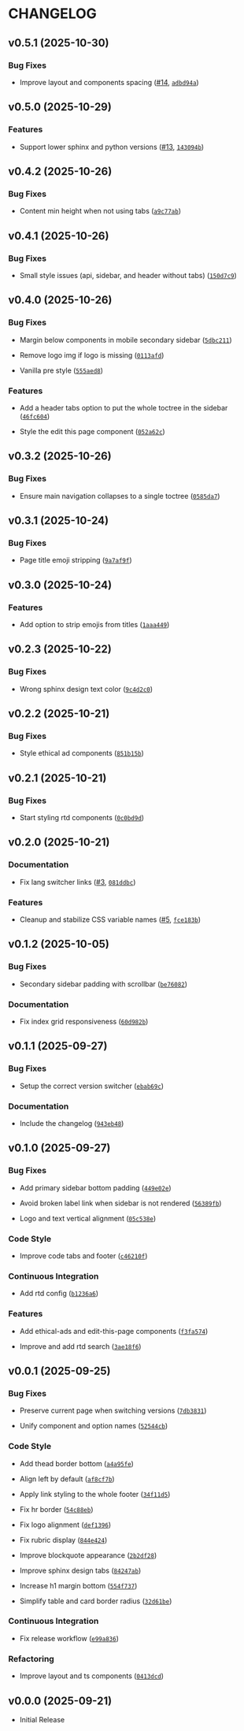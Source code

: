 # CHANGELOG

<!-- version list -->

## v0.5.1 (2025-10-30)

### Bug Fixes

- Improve layout and components spacing ([#14](https://github.com/aksiome/breeze/pull/14),
  [`adbd94a`](https://github.com/aksiome/breeze/commit/adbd94a9b017145fc602f86676295c83061b77e1))


## v0.5.0 (2025-10-29)

### Features

- Support lower sphinx and python versions ([#13](https://github.com/aksiome/breeze/pull/13),
  [`143094b`](https://github.com/aksiome/breeze/commit/143094b2fd665032ffbf60a2509ddf4822e3a852))


## v0.4.2 (2025-10-26)

### Bug Fixes

- Content min height when not using tabs
  ([`a9c77ab`](https://github.com/aksiome/breeze/commit/a9c77abd492351ff76d05cff3bb3aa844c1ce4bb))


## v0.4.1 (2025-10-26)

### Bug Fixes

- Small style issues (api, sidebar, and header without tabs)
  ([`150d7c9`](https://github.com/aksiome/breeze/commit/150d7c9fa4cb3685ce710a7e313886b30cb2937f))


## v0.4.0 (2025-10-26)

### Bug Fixes

- Margin below components in mobile secondary sidebar
  ([`5dbc211`](https://github.com/aksiome/breeze/commit/5dbc21198f7193813754d74a91930ac75c8431db))

- Remove logo img if logo is missing
  ([`0113afd`](https://github.com/aksiome/breeze/commit/0113afdd5036840c843d10d42ff864f8455a5043))

- Vanilla pre style
  ([`555aed8`](https://github.com/aksiome/breeze/commit/555aed897b1fc68e2af6bae0f3851c318cb65819))

### Features

- Add a header tabs option to put the whole toctree in the sidebar
  ([`46fc604`](https://github.com/aksiome/breeze/commit/46fc604c632c7782c096db555d77d55533c9b2bb))

- Style the edit this page component
  ([`052a62c`](https://github.com/aksiome/breeze/commit/052a62ccce142c26a6addd563daebdc2d7db1089))


## v0.3.2 (2025-10-26)

### Bug Fixes

- Ensure main navigation collapses to a single toctree
  ([`0585da7`](https://github.com/aksiome/breeze/commit/0585da7c3c0a05a3e8929fe36e795c710211b66c))


## v0.3.1 (2025-10-24)

### Bug Fixes

- Page title emoji stripping
  ([`9a7af9f`](https://github.com/aksiome/breeze/commit/9a7af9fa0018e6744f333a87d971e13cd160a2bd))


## v0.3.0 (2025-10-24)

### Features

- Add option to strip emojis from titles
  ([`1aaa449`](https://github.com/aksiome/breeze/commit/1aaa44960d937eb9b99f0131d39a2cdb1c70d943))


## v0.2.3 (2025-10-22)

### Bug Fixes

- Wrong sphinx design text color
  ([`9c4d2c0`](https://github.com/aksiome/breeze/commit/9c4d2c032179890417195ee9b485f5842ced64c4))


## v0.2.2 (2025-10-21)

### Bug Fixes

- Style ethical ad components
  ([`851b15b`](https://github.com/aksiome/breeze/commit/851b15b96f580652ea057605102eca7634afc554))


## v0.2.1 (2025-10-21)

### Bug Fixes

- Start styling rtd components
  ([`0c0bd9d`](https://github.com/aksiome/breeze/commit/0c0bd9d567b4fbb65d44700415ad055989808870))


## v0.2.0 (2025-10-21)

### Documentation

- Fix lang switcher links ([#3](https://github.com/aksiome/breeze/pull/3),
  [`081ddbc`](https://github.com/aksiome/breeze/commit/081ddbcd7294365e68969c765fa807a2f5835f5c))

### Features

- Cleanup and stabilize CSS variable names ([#5](https://github.com/aksiome/breeze/pull/5),
  [`fce183b`](https://github.com/aksiome/breeze/commit/fce183b298bdede502b2c400420b9047741200d4))


## v0.1.2 (2025-10-05)

### Bug Fixes

- Secondary sidebar padding with scrollbar
  ([`be76082`](https://github.com/aksiome/breeze/commit/be76082f4040357311dc97f9a9e2b5e50d6573c4))

### Documentation

- Fix index grid responsiveness
  ([`60d982b`](https://github.com/aksiome/breeze/commit/60d982b8c269caea3c2bffbdaf6a96f6e29f3168))


## v0.1.1 (2025-09-27)

### Bug Fixes

- Setup the correct version switcher
  ([`ebab69c`](https://github.com/aksiome/breeze/commit/ebab69cd17e81feb445e87ff483d6ce76c462910))

### Documentation

- Include the changelog
  ([`943eb48`](https://github.com/aksiome/breeze/commit/943eb489b74d1925ed8ed8e77827162ded3961d9))


## v0.1.0 (2025-09-27)

### Bug Fixes

- Add primary sidebar bottom padding
  ([`449e02e`](https://github.com/aksiome/breeze/commit/449e02e41096085e64f9263bbc3364e5f87834ff))

- Avoid broken label link when sidebar is not rendered
  ([`56389fb`](https://github.com/aksiome/breeze/commit/56389fb198df5186967b79c13f428eed6c85f917))

- Logo and text vertical alignment
  ([`05c538e`](https://github.com/aksiome/breeze/commit/05c538eda3f96a26b0a8b9fdbb202e420461c6b5))

### Code Style

- Improve code tabs and footer
  ([`c46210f`](https://github.com/aksiome/breeze/commit/c46210fa08b3359d15e51e7707ef6078edb65f61))

### Continuous Integration

- Add rtd config
  ([`b1236a6`](https://github.com/aksiome/breeze/commit/b1236a6d7eac6a6e7b6cbcbeed33b909fb8b1b5e))

### Features

- Add ethical-ads and edit-this-page components
  ([`f3fa574`](https://github.com/aksiome/breeze/commit/f3fa574d2fc3fd4a327fa08c78486962a05c1dec))

- Improve and add rtd search
  ([`3ae18f6`](https://github.com/aksiome/breeze/commit/3ae18f69ced78ac0345985d002c7d1d683e48f79))


## v0.0.1 (2025-09-25)

### Bug Fixes

- Preserve current page when switching versions
  ([`7db3831`](https://github.com/aksiome/breeze/commit/7db3831be11ca03c51f53a87631e83f613d6f4bc))

- Unify component and option names
  ([`52544cb`](https://github.com/aksiome/breeze/commit/52544cb440a592cc8697a6e4b2eceb6ae9439461))

### Code Style

- Add thead border bottom
  ([`a4a95fe`](https://github.com/aksiome/breeze/commit/a4a95fea73a7e4ef7da67964384ff5bc19ddbb17))

- Align left by default
  ([`af8cf7b`](https://github.com/aksiome/breeze/commit/af8cf7b6fd7f933f76b3e81b59ea7c85e699d19e))

- Apply link styling to the whole footer
  ([`34f11d5`](https://github.com/aksiome/breeze/commit/34f11d551e2e7fc1a32534c15bccfab04f3ca966))

- Fix hr border
  ([`54c88eb`](https://github.com/aksiome/breeze/commit/54c88eba69d4efd0741691743f22431b10072cdd))

- Fix logo alignment
  ([`def1396`](https://github.com/aksiome/breeze/commit/def139622839df814dba8fe064f0971887a64755))

- Fix rubric display
  ([`844e424`](https://github.com/aksiome/breeze/commit/844e424c43c6275edeb46979f77e976815cb84ae))

- Improve blockquote appearance
  ([`2b2df28`](https://github.com/aksiome/breeze/commit/2b2df2812bb1eac080f0567a55311a4171741f82))

- Improve sphinx design tabs
  ([`84247ab`](https://github.com/aksiome/breeze/commit/84247ab9bf83103f2b8bfe2f810dd9a20941b446))

- Increase h1 margin bottom
  ([`554f737`](https://github.com/aksiome/breeze/commit/554f73764c98ecc3fa499f48321695dcd34705bf))

- Simplify table and card border radius
  ([`32d61be`](https://github.com/aksiome/breeze/commit/32d61be0816162360a68604b72040019c6fb5315))

### Continuous Integration

- Fix release workflow
  ([`e99a836`](https://github.com/aksiome/breeze/commit/e99a8366a20a3408daf93440bd0bb438b81c7ba9))

### Refactoring

- Improve layout and ts components
  ([`0413dcd`](https://github.com/aksiome/breeze/commit/0413dcdbfca9e52a9a00893efaa6cb5be6f62538))


## v0.0.0 (2025-09-21)

- Initial Release
